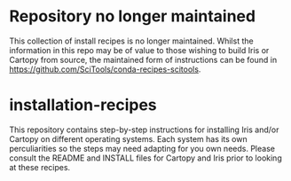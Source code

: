 Repository no longer maintained
===============================

This collection of install recipes is no longer maintained. Whilst the information in this repo may be of value
to those wishing to build Iris or Cartopy from source, the maintained form of instructions can be found in https://github.com/SciTools/conda-recipes-scitools.

installation-recipes
====================

This repository contains step-by-step instructions for installing Iris and/or Cartopy on different operating systems. Each system has its own perculiarities so the steps may need adapting for you own needs. Please consult the README and INSTALL files for Cartopy and Iris prior to looking at these recipes.
